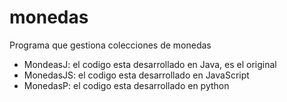 # monedas
Programa que gestiona colecciones de monedas

* MondeasJ: el codigo esta desarrollado en Java, es el original
* MonedasJS: el codigo esta desarrollado en JavaScript
* MonedasP: el codigo esta desarrollado en python
